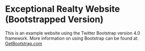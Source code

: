 # Exceptional Realty Website (Bootstrapped Version)

This is an example website using the Twitter Bootstrap version 4.0 framework.
More information on using Bootstrap can be found at:
[GetBootstrap.com](http://getbootstrap.com)
